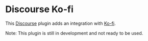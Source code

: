 # Discourse Ko-fi

This [Discourse](https://discourse.com) plugin adds an integration with [Ko-fi](https://ko-fi.com). 

Note: This plugin is still in development and not ready to be used.
